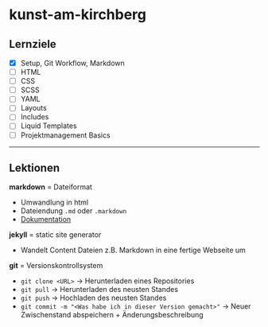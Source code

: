 # kunst-am-kirchberg

## Lernziele
- [x] Setup, Git Workflow, Markdown
- [ ] HTML
- [ ] CSS
- [ ] SCSS
- [ ] YAML
- [ ] Layouts
- [ ] Includes
- [ ] Liquid Templates
- [ ] Projektmanagement Basics

---

## Lektionen

**markdown** = Dateiformat
- Umwandlung in html
- Dateiendung `.md` oder `.markdown`
- [Dokumentation](https://daringfireball.net/projects/markdown/basics)

**jekyll** = static site generator 
- Wandelt Content Dateien z.B. Markdown in eine fertige Webseite um

**git** = Versionskontrollsystem 
- `git clone <URL>` -> Herunterladen eines Repositories 
- `git pull` -> Herunterladen des neusten Standes
- `git push` -> Hochladen des neusten Standes
- `git commit -m "<Was habe ich in dieser Version gemacht>"` -> Neuer Zwischenstand abspeichern + Änderungsbeschreibung           
